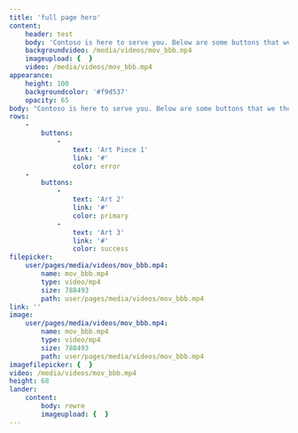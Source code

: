 ```yaml
---
title: 'full page hero'
content:
    header: test
    body: 'Contoso is here to serve you. Below are some buttons that we thought you would enjoy. Look at them. What you are looking at is art.'
    backgroundvideo: /media/videos/mov_bbb.mp4
    imageupload: {  }
    video: /media/videos/mov_bbb.mp4
appearance:
    height: 100
    backgroundcolor: '#f9d537'
    opacity: 65
body: "Contoso is here to serve you. Below are some buttons that we thought you would enjoy. Look at them. What you are looking at is art.\n\n"
rows:
    -
        buttons:
            -
                text: 'Art Piece 1'
                link: '#'
                color: error
    -
        buttons:
            -
                text: 'Art 2'
                link: '#'
                color: primary
            -
                text: 'Art 3'
                link: '#'
                color: success
filepicker:
    user/pages/media/videos/mov_bbb.mp4:
        name: mov_bbb.mp4
        type: video/mp4
        size: 788493
        path: user/pages/media/videos/mov_bbb.mp4
link: ''
image:
    user/pages/media/videos/mov_bbb.mp4:
        name: mov_bbb.mp4
        type: video/mp4
        size: 788493
        path: user/pages/media/videos/mov_bbb.mp4
imagefilepicker: {  }
video: /media/videos/mov_bbb.mp4
height: 68
lander:
    content:
        body: rewre
        imageupload: {  }
---
```


